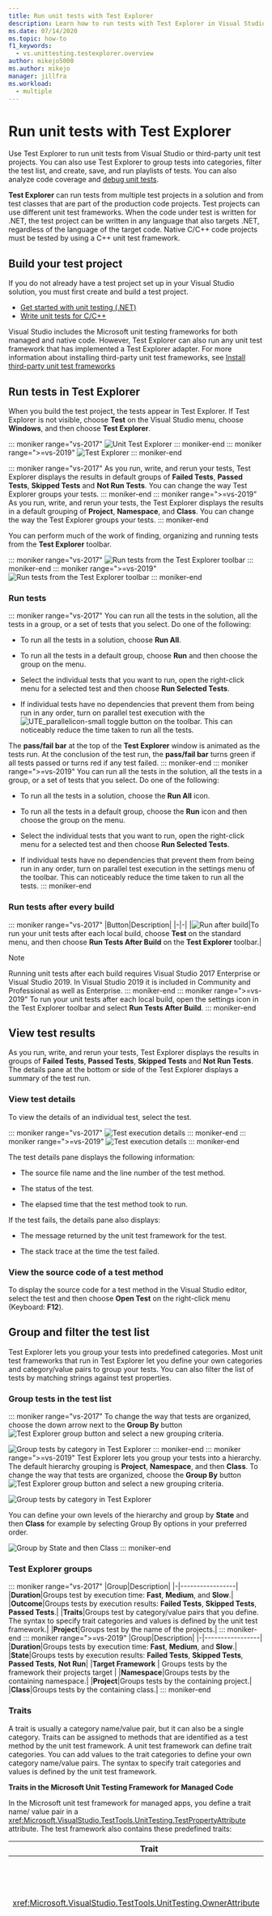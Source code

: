 ```yaml
---
title: Run unit tests with Test Explorer
description: Learn how to run tests with Test Explorer in Visual Studio. This topic covers how to enable automatic test runs after build, view test results, group and filter the test list, create playlists, and use test shortcuts.
ms.date: 07/14/2020
ms.topic: how-to
f1_keywords: 
  - vs.unittesting.testexplorer.overview
author: mikejo5000
ms.author: mikejo
manager: jillfra
ms.workload: 
  - multiple
---
```

# Run unit tests with Test Explorer

Use Test Explorer to run unit tests from Visual Studio or third-party unit test projects. You can also use Test Explorer to group tests into categories, filter the test list, and create, save, and run playlists of tests. You can also analyze code coverage and [debug unit tests](../test/debug-unit-tests-with-test-explorer.md).

**Test Explorer** can run tests from multiple test projects in a solution and from test classes that are part of the production code projects. Test projects can use different unit test frameworks. When the code under test is written for .NET, the test project can be written in any language that also targets .NET, regardless of the language of the target code. Native C/C++ code projects must be tested by using a C++ unit test framework.

## Build your test project

If you do not already have a test project set up in your Visual Studio solution, you must first create and build a test project.

- [Get started with unit testing (.NET)](../test/getting-started-with-unit-testing.md)
- [Write unit tests for C/C++](writing-unit-tests-for-c-cpp.md)

Visual Studio includes the Microsoft unit testing frameworks for both managed and native code. However, Test Explorer can also run any unit test framework that has implemented a Test Explorer adapter. For more information about installing third-party unit test frameworks, see [Install third-party unit test frameworks](../test/install-third-party-unit-test-frameworks.md)

## Run tests in Test Explorer

When you build the test project, the tests appear in Test Explorer. If Test Explorer is not visible, choose **Test** on the Visual Studio menu, choose **Windows**, and then choose **Test Explorer**.

::: moniker range="vs-2017"
![Unit Test Explorer](../test/media/ute_failedpassednotrunsummary.png)
::: moniker-end
::: moniker range=">=vs-2019"
![Test Explorer](../test/media/vs-2019/test-explorer-16-2.png)
::: moniker-end

::: moniker range="vs-2017"
As you run, write, and rerun your tests, Test Explorer displays the results in default groups of **Failed Tests**, **Passed Tests**, **Skipped Tests** and **Not Run Tests**. You can change the way Test Explorer groups your tests.
::: moniker-end
::: moniker range=">=vs-2019"
As you run, write, and rerun your tests, the Test Explorer displays the results in a default grouping of **Project**, **Namespace**, and **Class**. You can change the way the Test Explorer groups your tests.
::: moniker-end

You can perform much of the work of finding, organizing and running tests from the **Test Explorer** toolbar.

::: moniker range="vs-2017"
![Run tests from the Test Explorer toolbar](../test/media/ute_toolbar.png)
::: moniker-end
::: moniker range=">=vs-2019"
![Run tests from the Test Explorer toolbar](../test/media/vs-2019/test-explorer-toolbar-diagram-16-2.png)
::: moniker-end

### Run tests

::: moniker range="vs-2017"
You can run all the tests in the solution, all the tests in a group, or a set of tests that you select. Do one of the following:

- To run all the tests in a solution, choose **Run All**.

- To run all the tests in a default group, choose **Run** and then choose the group on the menu.

- Select the individual tests that you want to run, open the right-click menu for a selected test and then choose **Run Selected Tests**.

- If individual tests have no dependencies that prevent them from being run in any order, turn on parallel test execution with the ![UTE&#95;parallelicon&#45;small](../test/media/ute_parallelicon-small.png) toggle button on the toolbar. This can noticeably reduce the time taken to run all the tests.

The **pass/fail bar** at the top of the **Test Explorer** window is animated as the tests run. At the conclusion of the test run, the **pass/fail bar** turns green if all tests passed or turns red if any test failed.
::: moniker-end
::: moniker range=">=vs-2019"
You can run all the tests in the solution, all the tests in a group, or a set of tests that you select. Do one of the following:

- To run all the tests in a solution, choose the **Run All** icon.

- To run all the tests in a default group, choose the **Run** icon and then choose the group on the menu.

- Select the individual tests that you want to run, open the right-click menu for a selected test and then choose **Run Selected Tests**.

- If individual tests have no dependencies that prevent them from being run in any order, turn on parallel test execution in the settings menu of the toolbar. This can noticeably reduce the time taken to run all the tests.
::: moniker-end

### Run tests after every build
::: moniker range="vs-2017"
|Button|Description|
|-|-|
|![Run after build](../test/media/ute_runafterbuild_btn.png)|To run your unit tests after each local build, choose **Test** on the standard menu, and then choose **Run Tests After Build** on the **Test Explorer** toolbar.|

> [!NOTE]
> Running unit tests after each build requires Visual Studio 2017 Enterprise or Visual Studio 2019. In Visual Studio 2019 it is included in Community and Professional as well as Enterprise.
::: moniker-end
::: moniker range=">=vs-2019"
To run your unit tests after each local build, open the settings icon in the Test Explorer toolbar and select **Run Tests After Build**.
::: moniker-end

## View test results

As you run, write, and rerun your tests, Test Explorer displays the results in groups of **Failed Tests**, **Passed Tests**, **Skipped Tests** and **Not Run Tests**. The details pane at the bottom or side of the Test Explorer displays a summary of the test run.

### View test details

To view the details of an individual test, select the test.

::: moniker range="vs-2017"
![Test execution details](../test/media/ute_testdetails.png)
::: moniker-end
::: moniker range=">=vs-2019"
![Test execution details](../test/media/vs-2019/test-explorer-detail.png)
::: moniker-end

The test details pane displays the following information:

- The source file name and the line number of the test method.

- The status of the test.

- The elapsed time that the test method took to run.

If the test fails, the details pane also displays:

- The message returned by the unit test framework for the test.

- The stack trace at the time the test failed.

### View the source code of a test method

To display the source code for a test method in the Visual Studio editor, select the test and then choose **Open Test** on the right-click menu (Keyboard: **F12**).

## Group and filter the test list

Test Explorer lets you group your tests into predefined categories. Most unit test frameworks that run in Test Explorer let you define your own categories and category/value pairs to group your tests. You can also filter the list of tests by matching strings against test properties.

### Group tests in the test list

::: moniker range="vs-2017"
To change the way that tests are organized, choose the down arrow next to the **Group By** button ![Test Explorer group button](../test/media/ute_groupby_btn.png) and select a new grouping criteria.

![Group tests by category in Test Explorer](../test/media/ute_groupbycategory.png)
::: moniker-end
::: moniker range=">=vs-2019"
Test Explorer lets you group your tests into a hierarchy. The default hierarchy grouping is **Project**, **Namespace**, and then **Class**. To change the way that tests are organized, choose the **Group By** button ![Test Explorer group button](../test/media/ute_groupby_btn.png) and select a new grouping criteria.

![Group tests by category in Test Explorer](../test/media/vs-2019/test-explorer-groupby-162.png)

You can define your own levels of the hierarchy and group by **State** and then **Class** for example by selecting Group By options in your preferred order.

![Group by State and then Class](../test/media/vs-2019/test-explorer-groupby-state-16-2.png)
::: moniker-end

### Test Explorer groups

::: moniker range="vs-2017"
|Group|Description|
|-|-----------------|
|**Duration**|Groups test by execution time: **Fast**, **Medium**, and **Slow**.|
|**Outcome**|Groups tests by execution results: **Failed Tests**, **Skipped Tests**, **Passed Tests**.|
|**Traits**|Groups test by category/value pairs that you define. The syntax to specify trait categories and values is defined by the unit test framework.|
|**Project**|Groups test by the name of the projects.|
::: moniker-end
::: moniker range=">=vs-2019"
|Group|Description|
|-|-----------------|
|**Duration**|Groups tests by execution time: **Fast**, **Medium**, and **Slow**.|
|**State**|Groups tests by execution results: **Failed Tests**, **Skipped Tests**, **Passed Tests**, **Not Run**|
|**Target Framework** | Groups tests by the framework their projects target |
|**Namespace**|Groups tests by the containing namespace.|
|**Project**|Groups tests by the containing project.|
|**Class**|Groups tests by the containing class.|
::: moniker-end

### Traits

A trait is usually a category name/value pair, but it can also be a single category. Traits can be assigned to methods that are identified as a test method by the unit test framework. A unit test framework can define trait categories. You can add values to the trait categories to define your own category name/value pairs. The syntax to specify trait categories and values is defined by the unit test framework.

**Traits in the Microsoft Unit Testing Framework for Managed Code**

In the Microsoft unit test framework for managed apps, you define a trait name/ value pair in a  <xref:Microsoft.VisualStudio.TestTools.UnitTesting.TestPropertyAttribute> attribute. The test framework also contains these predefined traits:

|Trait|Description|
|-|-----------------|
|<xref:Microsoft.VisualStudio.TestTools.UnitTesting.OwnerAttribute>|The Owner category is defined by the unit test framework and requires you to provide a string value of the owner.|
|<xref:Microsoft.VisualStudio.TestTools.UnitTesting.PriorityAttribute>|The Priority category is defined by the unit test framework and requires you to provide an integer value of the priority.|
|<xref:Microsoft.VisualStudio.TestTools.UnitTesting.TestCategoryAttribute>|The TestCategory attribute enables you to specify the category of a unit test.|
|<xref:Microsoft.VisualStudio.TestTools.UnitTesting.TestPropertyAttribute>|The TestProperty attribute enables you to define trait category/value pair.|


**Traits in the Microsoft Unit Testing Framework for C++**

See [How to use the Microsoft Unit Testing Framework for C++](how-to-use-microsoft-test-framework-for-cpp.md).

## Create custom playlists

::: moniker range="vs-2017"
You can create and save a list of tests that you want to run or view as a group. When you select a playlist, the tests in the list are displayed in Test Explorer. You can add a test to more than one playlist, and all tests in your project are available when you choose the default **All Tests** playlist.

![Choose a playlist](../test/media/ute_playlist.png)

**To create a playlist**, choose one or more tests in Test Explorer. On the right-click menu, choose **Add to Playlist** > **NewPlaylist**. Save the file with the name and location that you specify in the **Create New Playlist** dialog box.

**To add tests to a playlist**, choose one or more tests in Test Explorer. On the right-click menu, choose **Add to Playlist**, and then choose the playlist that you want to add the tests to.

**To open a playlist**, choose **Test** > **Playlist** from the Visual Studio menu, and either choose from the list of recently used playlists, or choose **Open Playlist** to specify the name and location of the playlist.

If individual tests have no dependencies that prevent them from being run in any order, turn on parallel test execution with the ![UTE&#95;parallelicon&#45;small](../test/media/ute_parallelicon-small.png) toggle button on the toolbar. This can noticeably reduce the time taken to run all the tests.
::: moniker-end
::: moniker range=">=vs-2019"
You can create and save a list of tests that you want to run or view as a group. When you select a playlist, the tests in the list are displayed in a new Test Explorer tab. You can add a test to more than one playlist.

**To create a playlist**, choose one or more tests in Test Explorer. On the right-click menu, choose **Add to Playlist** > **New Playlist**.

![Create a playlist](../test/media/vs-2019/test-explorer-playlist-16-2.png)

The playlist opens in a new Test Explorer tab. You can use this playlist once and then discard it, or you can click the **Save** button in the playlist window's toolbar, and then select a name and location to save the playlist.

![Playlist opens in separate test explorer tab](../test/media/vs-2019/test-explorer-playlist-tab-16-7.png)

**To create a playlist**, choose one or more tests in Test Explorer. Right-click and choose **Add to Playlist** > **New playlist**.

**To open a playlist**, choose the playlist icon in the Visual Studio toolbar and select a previously saved playlist file from the menu.

**To edit a playlist**, you can right-click on any test and use the menu options to add or remove it from a playlist.

Starting in Visual Studio 2019 version 16.7, you can choose the **Edit** button in the toolbar. Check boxes will appear next to your tests showing what tests are included and excluded in the playlist. Edit groups as desired.

![Edit Playlist button](../test/media/vs-2019/test-explorer-playlist-edit-16-7.png)

You can also check or uncheck the boxes of the parent groups in the hierarchy. This action creates a dynamic playlist that always updates the playlist based on the tests that are in that group. For example, if you place a check mark next to a class, any test added from that class becomes part of this playlist. If you delete a test from that class, it is removed from the playlist. You can learn more about the rules by saving the playlist with the Save button in the toolbar and opening the *.playlist* file that is created on your disk. This file lists all the rules and individual tests that make up a playlist.

![Playlist xml file](../test/media/vs-2019/test-explorer-playlist-xml-file.png)

If you would like to make a playlist for traits, use the following format for MSTest.
```xml
<Playlist Version="2.0">
	<Rule Name="Includes" Match="Any">
		<Property Name="Trait" Value="SchemaUpdateBasic" />
	</Rule>
</Playlist>
```

Use the following format for xUnit. Make sure there is a space between your `TestCategory` name and the `[Value]`.
```xml
<Playlist Version="2.0">
  <Rule Name="Includes" Match="Any">
    <Rule Match="All">
      <Property Name="Solution" />
        <Rule Match="Any">
            <Property Name="Trait" Value="TestCategory [Value]" />
	    </Rule>
	</Rule>
  </Rule>
</Playlist>
```

::: moniker-end

::: moniker range=">=vs-2019"
### Test Explorer columns

The [groups](#test-explorer-groups) are also available as columns in Test Explorer, along with Trait, Stack Trace, Error Message, and Fully Qualified Name. Most columns are not visible by default, and you can customize which columns you see and the order in which they appear.

![Group by State and then Class](../test/media/vs-2019/test-explorer-columns-16-2.png)

### Filter, sort, and rearrange test columns

Columns can be filtered, sorted, and rearranged.
* To filter to specific traits, click the filter icon at the top of the Traits column.

  ![Column filter](../test/media/vs-2019/test-explorer-filter-column-16-2.png)

* To change the order of the columns, click on a column header and drag it left or right.

* To sort a column, click on the column header. Not all columns can be sorted. You can also sort by a secondary column by holding the **Shift** key and clicking on an additional column header.

  ![Column sort](../test/media/vs-2019/test-explorer-sort-column-16-2.png)
::: moniker-end

## Search and filter the test list

You can also use Test Explorer search filters to limit the test methods in your projects that you view and run.

When you type a string in the **Test Explorer** search box and choose **Enter**, the test list is filtered to display only those tests whose fully qualified names contain the string.

To filter by a different criteria:

1. Open the drop-down list to the right of the search box.

2. Choose a new criteria.

3. Enter the filter value between the quotation marks. If you want to search for an exact match on the string instead of a containing match use an equals sign (=) instead of the colon (:).

::: moniker range="vs-2017"
![Filter tests in Test Explorer](../test/media/ute_filtertestlist.png)
::: moniker-end
::: moniker range=">=vs-2019"
![Filter tests in Test Explorer](../test/media/vs-2019/test-explorer-search-filter-16-2.png)
::: moniker-end

> [!NOTE]
> Searches are case insensitive and match the specified string to any part of the criteria value.

::: moniker range="vs-2017"
|Qualifier|Description|
|-|-----------------|
|**Trait**|Searches both trait category and value for matches. The syntax to specify trait categories and values are defined by the unit test framework.|
|**Project**|Searches the test project names for matches.|
|**Error Message**|Searches the user-defined error messages returned by failed asserts for matches.|
|**File Path**|Searches the fully qualified file name of test source files for matches.|
|**Fully Qualified Name**|Searches the fully qualified name of test namespaces, classes, and methods for matches.|
|**Output**|Searches the user-defined error messages that are written to standard output (stdout) or standard error (stderr). The syntax to specify output messages are defined by the unit test framework.|
|**Outcome**|Searches the Test Explorer category names for matches: **Failed Tests**, **Skipped Tests**, **Passed Tests**.|
::: moniker-end
::: moniker range=">=vs-2019"
|Qualifier|Description|
|-|-----------------|
|**State**|Searches the Test Explorer category names for matches: **Failed Tests**, **Skipped Tests**, **Passed Tests**.|
|**Traits**|Searches both trait category and value for matches. The syntax to specify trait categories and values are defined by the unit test framework.|
|**Fully Qualified Name**|Searches the fully qualified name of test namespaces, classes, and methods for matches.|
|**Project**|Searches the test project names for matches.|
|**Target Framework**|Searches the Test Explorer category names for matches: **Failed Tests**, **Skipped Tests**, **Passed Tests**.|
|**Namespace**|Searches the test namespaces for matches.|
|**Class**|Searches the test classes names for matches.|
::: moniker-end

To exclude a subset of the results of a filter, use the following syntax:

```
FilterName:"Criteria" -FilterName:"SubsetCriteria"
```

For example, `FullName:"MyClass" - FullName:"PerfTest"` returns all tests that include "MyClass" in their name, except tests that also include "PerfTest" in their name.

### Analyze unit test code coverage

You can determine the amount of product code that is actually being tested by your unit tests by using the Visual Studio code coverage tool that's available in Visual Studio Enterprise edition. You can run code coverage on selected tests or on all tests in a solution.

To run code coverage for test methods in a solution:

::: moniker range="vs-2017"

1. Choose **Test** on the top menu bar and then choose **Analyze code coverage**.

2. Choose one of the following commands from the sub-menu:

    - **Selected tests** runs the test methods that you have selected in Test Explorer.

    - **All tests** runs all the test methods in the solution.

::: moniker-end

::: moniker range=">=vs-2019"

* Right-click in Test Explorer and select **Analyze Code Coverage for Selected tests**

::: moniker-end

The **Code Coverage Results** window displays the percentage of the blocks of product code that were exercised by line, function, class, namespace and module.

For more information, see [Use code coverage to determine how much code is being tested](../test/using-code-coverage-to-determine-how-much-code-is-being-tested.md).

## Test shortcuts

Tests can be run from Test Explorer by right-clicking in the code editor on a test and selecting **Run test** or by using the default [Test Explorer shortcuts](../ide/default-keyboard-shortcuts-in-visual-studio.md#bkmk_testexplorerGLOBAL) in Visual Studio. Some of the shortcuts are context-based. This means that they run or [debug tests](../test/debug-unit-tests-with-test-explorer.md) based on where your cursor is in the code editor. If your cursor is inside a test method, then that test method runs. If your cursor is at the class level, then all the tests in that class run. This is the same for the namespace level as well.

|Frequent Commands| Keyboard Shortcuts|
|-|------------------------|
|TestExplorer.DebugAllTestsInContext|**Ctrl**+**R**, **Ctrl**+**T**|
|TestExplorer.RunAllTestsInContext|**Ctrl**+**R**, **T**|
|TestExplorer.RunAllTests|**Ctrl**+**R**, **A**|
|TestExplorer.RepeatLastRun|**Ctrl**+**R**, **L**|

> [!NOTE]
> You can't run a test in an abstract class, because tests are only defined in abstract classes and not instantiated. To run tests in abstract classes, create a class that derives from the abstract class.

## See also

- [Unit test your code](../test/unit-test-your-code.md)
- [Debug unit tests with Test Explorer](../test/debug-unit-tests-with-test-explorer.md)
- [Run a unit test as a 64-bit process](../test/run-a-unit-test-as-a-64-bit-process.md)
- [Test Explorer FAQ](test-explorer-faq.md)
